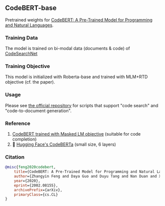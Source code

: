 ## CodeBERT-base
Pretrained weights for [CodeBERT: A Pre-Trained Model for Programming and Natural Languages](https://arxiv.org/abs/2002.08155).

### Training Data
The model is trained on bi-modal data (documents & code) of [CodeSearchNet](https://github.com/github/CodeSearchNet)

### Training Objective
This model is initialized with Roberta-base and trained with MLM+RTD objective (cf. the paper).

### Usage
Please see [the official repository](https://github.com/microsoft/CodeBERT) for scripts that support "code search" and "code-to-document generation".

### Reference
1. [CodeBERT trained with Masked LM objective](https://huggingface.co/microsoft/codebert-base-mlm) (suitable for code completion)
2. 🤗 [Hugging Face's CodeBERTa](https://huggingface.co/huggingface/CodeBERTa-small-v1) (small size, 6 layers)

### Citation
```bibtex
@misc{feng2020codebert,
    title={CodeBERT: A Pre-Trained Model for Programming and Natural Languages},
    author={Zhangyin Feng and Daya Guo and Duyu Tang and Nan Duan and Xiaocheng Feng and Ming Gong and Linjun Shou and Bing Qin and Ting Liu and Daxin Jiang and Ming Zhou},
    year={2020},
    eprint={2002.08155},
    archivePrefix={arXiv},
    primaryClass={cs.CL}
}
```
